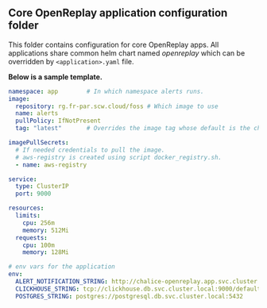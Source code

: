 ## Core OpenReplay application configuration folder

  This folder contains configuration for core OpenReplay apps. All applications share common helm chart named *openreplay* which can be overridden by `<application>.yaml` file.
  
  **Below is a sample template.**
  
  ```yaml
  namespace: app        # In which namespace alerts runs.
  image:
    repository: rg.fr-par.scw.cloud/foss # Which image to use
    name: alerts
    pullPolicy: IfNotPresent
    tag: "latest"       # Overrides the image tag whose default is the chart appVersion.

  imagePullSecrets:     
    # If needed credentials to pull the image.
    # aws-registry is created using script docker_registry.sh.
    - name: aws-registry 

  service:
    type: ClusterIP
    port: 9000

  resources:
    limits:
      cpu: 256m
      memory: 512Mi
    requests:
      cpu: 100m
      memory: 128Mi

  # env vars for the application
  env:
    ALERT_NOTIFICATION_STRING: http://chalice-openreplay.app.svc.cluster.local:8000/alerts/notifications
    CLICKHOUSE_STRING: tcp://clickhouse.db.svc.cluster.local:9000/default
    POSTGRES_STRING: postgres://postgresql.db.svc.cluster.local:5432
  ```
